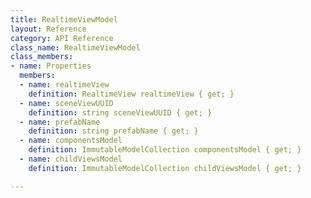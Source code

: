 ```yaml
---
title: RealtimeViewModel
layout: Reference
category: API Reference
class_name: RealtimeViewModel
class_members:
- name: Properties
  members:
  - name: realtimeView
    definition: RealtimeView realtimeView { get; }
  - name: sceneViewUUID
    definition: string sceneViewUUID { get; }
  - name: prefabName
    definition: string prefabName { get; }
  - name: componentsModel
    definition: ImmutableModelCollection componentsModel { get; }
  - name: childViewsModel
    definition: ImmutableModelCollection childViewsModel { get; }

---
```


